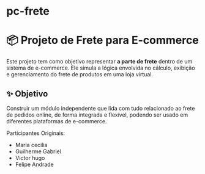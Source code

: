 # pc-frete  

# 📦 Projeto de Frete para E-commerce
Este projeto tem como objetivo representar **a parte de frete** dentro de um sistema de e-commerce. Ele simula a lógica envolvida no cálculo, exibição e gerenciamento do frete de produtos em uma loja virtual.

## ✨ Objetivo
Construir um módulo independente que lida com tudo relacionado ao frete de pedidos online, de forma integrada e flexível, podendo ser usado em diferentes plataformas de e-commerce.

Participantes Originais:

- Maria cecilia
- Guilherme Gabriel
- Victor hugo
- Felipe Andrade

